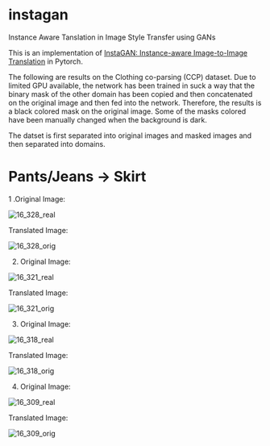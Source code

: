 # instagan
Instance Aware Tanslation in Image Style Transfer using GANs


This is an implementation of [InstaGAN: Instance-aware Image-to-Image Translation](https://arxiv.org/abs/1812.10889) in Pytorch. 


The following are results on the Clothing co-parsing (CCP) dataset. Due to limited GPU available, the network has been trained in suck a way that the binary mask of the other domain has been copied and then concatenated on the original image and then fed into the network. Therefore, the results is a black colored mask on the original image. Some of the masks colored have been manually changed when the background is dark.


The datset is first separated into original images and masked images and then separated into domains. 



# Pants/Jeans -> Skirt


1 .Original Image:


![16_328_real](https://user-images.githubusercontent.com/32021556/61574489-139c9000-aade-11e9-9e1a-7b37b29c4990.png)



Translated Image:


![16_328_orig](https://user-images.githubusercontent.com/32021556/61574525-ab01e300-aade-11e9-97d2-4da6837b321e.png)



2. Original Image:



![16_321_real](https://user-images.githubusercontent.com/32021556/61574546-e43a5300-aade-11e9-9a45-44b0635950bc.png)




Translated Image:


![16_321_orig](https://user-images.githubusercontent.com/32021556/61574552-ebf9f780-aade-11e9-81ad-af02c4496fb3.png)



3. Original Image:


![16_318_real](https://user-images.githubusercontent.com/32021556/61574558-0633d580-aadf-11e9-89cf-cc5c675c0981.png)



Translated Image:


![16_318_orig](https://user-images.githubusercontent.com/32021556/61574563-1481f180-aadf-11e9-8863-170c2e284a09.png)



4. Original Image:


![16_309_real](https://user-images.githubusercontent.com/32021556/61574567-2368a400-aadf-11e9-9c49-aa3c44f29b45.png)



Translated Image:



![16_309_orig](https://user-images.githubusercontent.com/32021556/61574573-324f5680-aadf-11e9-808d-a3638c3ebe97.png)





